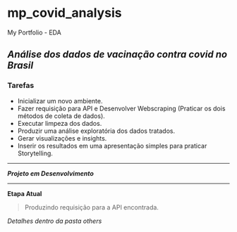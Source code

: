 # mp_covid_analysis
My Portfolio - EDA

## _Análise dos dados de vacinação contra covid no Brasil_

### Tarefas

- Inicializar um novo ambiente.
- Fazer requisição para API e Desenvolver Webscraping (Praticar os dois métodos de coleta de dados).
- Executar limpeza dos dados.
- Produzir uma análise exploratória dos dados tratados.
- Gerar visualizações e insights.
- Inserir os resultados em uma apresentação simples para praticar Storytelling.

---

***Projeto em Desenvolvimento***

---

**Etapa Atual**

>Produzindo requisição para a API encontrada.

*Detalhes dentro da pasta others*
